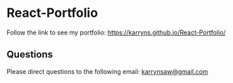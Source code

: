 # React-Portfolio

Follow the link to see my portfolio: https://karryns.github.io/React-Portfolio/

## Questions
Please direct questions to the following email: karrynsaw@gmail.com